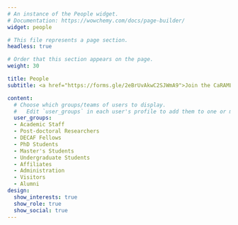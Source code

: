 ```yaml
---
# An instance of the People widget.
# Documentation: https://wowchemy.com/docs/page-builder/
widget: people

# This file represents a page section.
headless: true

# Order that this section appears on the page.
weight: 30

title: People
subtitle: <a href="https://forms.gle/2eBrUvAkwC2SJWmA9">Join the CaRAML community <i class="fas fa-angle-right"></i></a>

content:
  # Choose which groups/teams of users to display.
  #   Edit `user_groups` in each user's profile to add them to one or more of these groups.
  user_groups:
  - Academic Staff
  - Post-doctoral Researchers
  - DECAF Fellows
  - PhD Students
  - Master's Students
  - Undergraduate Students
  - Affiliates
  - Administration
  - Visitors
  - Alumni
design:
  show_interests: true
  show_role: true
  show_social: true
---
```


<!-- <br>

{{< cta cta_text="Join the CaRAML network" cta_link="https://forms.gle/2eBrUvAkwC2SJWmA9" cta_new_tab="true" >}} -->
